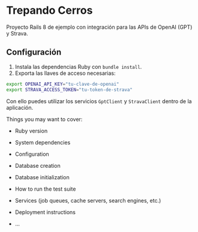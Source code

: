 
# Trepando Cerros

Proyecto Rails 8 de ejemplo con integración para las APIs de OpenAI (GPT) y Strava.

## Configuración

1. Instala las dependencias Ruby con `bundle install`.
2. Exporta las llaves de acceso necesarias:

```bash
export OPENAI_API_KEY="tu-clave-de-openai"
export STRAVA_ACCESS_TOKEN="tu-token-de-strava"
```

Con ello puedes utilizar los servicios `GptClient` y `StravaClient` dentro de la aplicación.

Things you may want to cover:

* Ruby version

* System dependencies

* Configuration

* Database creation

* Database initialization

* How to run the test suite

* Services (job queues, cache servers, search engines, etc.)

* Deployment instructions

* ...
